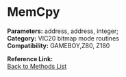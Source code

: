 # MemCpy

**Parameters:** address, address, integer;  
**Category:** VIC20 bitmap mode routines  
**Compatibility:** GAMEBOY,Z80, Z180  

**Reference Link:**  
[Back to Methods List](../../SUMMARY.md)
